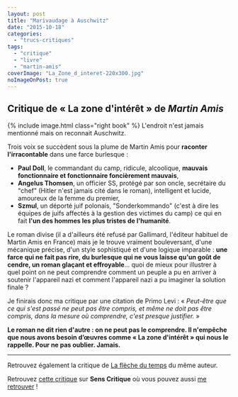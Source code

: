 ```yaml
---
layout: post
title: "Marivaudage à Auschwitz"
date: "2015-10-18"
categories: 
  - "trucs-critiques"
tags: 
  - "critique"
  - "livre"
  - "martin-amis"
coverImage: "La_Zone_d_interet-220x300.jpg"
noImageOnPost: true
---
```


## Critique de **« La zone d'intérêt »** de _Martin Amis_

{% include image.html class="right book" %}
L'endroit n'est jamais mentionné mais on reconnait Auschwitz.

Trois voix se succèdent sous la plume de Martin Amis pour **raconter l'irracontable** dans une farce burlesque :

- **Paul Doll**, le commandant du camp, ridicule, alcoolique, **mauvais fonctionnaire et fonctionnaire foncièrement mauvais**,
- **Angelus Thomsen**, un officier SS, protégé par son oncle, secrétaire du "chef" (Hitler n'est jamais cité dans le roman), intelligent et lucide, amoureux de la femme du premier,
- **Szmul**, un déporté juif polonais, "Sonderkommando" (c'est à dire les équipes de juifs affectés à la gestion des victimes du camp) ce qui en fait **l'un des hommes les plus tristes de l'humanité**.

Le roman divise (il a d'ailleurs été refusé par Gallimard, l'éditeur habituel de Martin Amis en France) mais je le trouve vraiment bouleversant, d'une mécanique précise, d'un style sophistiqué et d'une logique imparable : **une farce qui ne fait pas rire, du burlesque qui ne vous laisse qu'un goût de cendre, un roman glaçant et effroyable**... quoi de mieux pour illustrer à quel point on ne peut comprendre comment un peuple a pu en arriver à soutenir l'appareil nazi et comment l'appareil nazi a pu imaginer la solution finale ?

Je finirais donc ma critique par une citation de Primo Levi : « _Peut-être que ce qui s'est passé ne peut pas être compris, et même ne doit pas être compris, dans la mesure où comprendre, c'est presque justifier._ »

**Le roman ne dit rien d'autre : on ne peut pas le comprendre. Il n'empêche que nous avons besoin d’œuvres comme « La zone d'intérêt » qui nous le rappelle. Pour ne pas oublier. Jamais.**

* * *

Retrouvez également la critique de [La flèche du temps](/2016/02/ma-critique-de-la-fleche-du-temps-de-martin-amis/) du même auteur.

Retrouvez [cette critique](http://www.senscritique.com/livre/La_Zone_d_interet/critique/70173192) sur **Sens Critique** où vous pouvez aussi [me retrouver](http://www.senscritique.com/Arnaud_Malon) !
